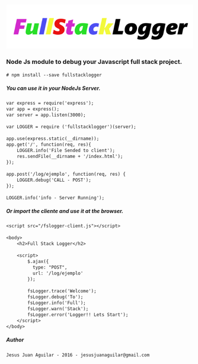 ![alt tag](https://github.com/sukisuso/FullStackLogger/blob/master/view/resources/logo.png)

### Node Js module to debug your Javascript full stack project.
`
	# npm install --save fullstacklogger
`
##### You can use it in your NodeJs Server.

	var express = require('express');
	var app = express();
	var server = app.listen(3000);

	var LOGGER = require ('fullstacklogger')(server);

	app.use(express.static(__dirname));
	app.get('/', function(req, res){
		LOGGER.info('File Sended to client');
	  	res.sendFile(__dirname + '/index.html');
	});

	app.post('/log/ejemplo', function(req, res) {
		LOGGER.debug('CALL - POST');
	});	

	LOGGER.info('info - Server Running');

##### Or import the cliente and use it at the browser.

	<script src="/fslogger-client.js"></script>

	<body>
		<h2>Full Stack Logger</h2>

		<script>
			$.ajax({
			  type: "POST",
			  url: '/log/ejemplo'
			});

			fsLogger.trace('Welcome');
			fsLogger.debug('To');
			fsLogger.info('Full');
			fsLogger.warn('Stack');
			fsLogger.error('Logger!! Lets Start');
		</script>
	</body>

##### Author
`
 Jesus Juan Aguilar - 2016 - jesusjuanaguilar@gmail.com
`